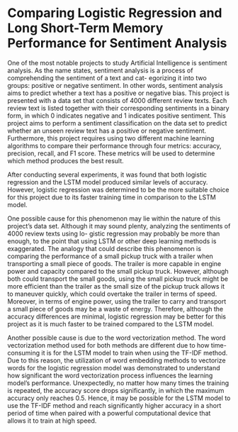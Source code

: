 # Comparing Logistic Regression and Long Short-Term Memory Performance for Sentiment Analysis

One of the most notable projects to study Artificial Intelligence is sentiment analysis. As the name states, sentiment analysis is a process of comprehending the sentiment of a text and cat- egorizing it into two groups: positive or negative sentiment. In other words, sentiment analysis aims to predict whether a text has a positive or negative bias. This project is presented with a data set that consists of 4000 different review texts. Each review text is listed together with their corresponding sentiments in a binary form, in which 0 indicates negative and 1 indicates positive sentiment. This project aims to perform a sentiment classification on the data set to predict whether an unseen review text has a positive or negative sentiment. Furthermore, this project requires using two different machine learning algorithms to compare their performance through four metrics: accuracy, precision, recall, and F1 score. These metrics will be used to determine which method produces the best result.

After conducting several experiments, it was found that both logistic regression and the LSTM model produced similar levels of accuracy. However, logistic regression was determined to be the more suitable choice for this project due to its faster training time in comparison to the LSTM model.

One possible cause for this phenomenon may lie within the nature of this project’s data set. Although it may sound plenty, analyzing the sentiments of 4000 review texts using lo- gistic regression may probably be more than enough, to the point that using LSTM or other deep learning methods is exaggerated. The analogy that could describe this phenomenon is comparing the performance of a small pickup truck with a trailer when transporting a small piece of goods. The trailer is more capable in engine power and capacity compared to the small pickup truck. However, although both could transport the small goods, using the small pickup truck might be more efficient than the trailer as the small size of the pickup truck allows it to maneuver quickly, which could overtake the trailer in terms of speed. Moreover, in terms of engine power, using the trailer to carry and transport a small piece of goods may be a waste of energy. Therefore, although the accuracy differences are minimal, logistic regression may be better for this project as it is much faster to be trained compared to the LSTM model.

Another possible cause is due to the word vectorization method. The word vectorization method used for both methods are different due to how time-consuming it is for the LSTM model to train when using the TF-IDF method. Due to this reason, the utilization of word embedding methods to vectorize words for the logistic regression model was demonstrated to understand how significant the word vectorization process influences the learning model’s performance. Unexpectedly, no matter how many times the training is repeated, the accuracy score drops significantly, in which the maximum accuracy only reaches 0.5. Hence, it may be possible for the LSTM model to use the TF-IDF method and reach significantly higher accuracy in a short period of time when paired with a powerful computational device that allows it to train at high speed.
